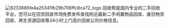 ![8233685fe4a25341fb29b706ffc8ca72_logo](https://github.com/user-attachments/assets/75732bc6-1014-4a6d-a53e-ae203d872ed6)
回收帮是国内专业的二手回收平台，您可以在旧货回收市场免费发布查找附近最新二手闲置物品回收、废旧物资回收、再生资源回收等24小时上门高价回收公司价格信息。

